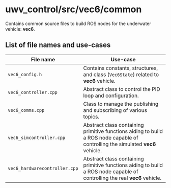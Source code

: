 # uwv_control/src/vec6/common

Contains common source files to build ROS nodes for the underwater vehicle: **vec6**.

## List of file names and use-cases

| File name | Use-case |
| --- | --- |
| `vec6_config.h` |  Contains constants, structures, and class (`Vec6State`) related to **vec6** vehicle. |
| `vec6_controller.cpp` | Abstract class to control the PID loop and configuration. |
| `vec6_comms.cpp` | Class to manage the publishing and subscribing of various topics. |
| `vec6_simcontroller.cpp` | Abstract class containing primitive functions aiding to build a ROS node capable of controlling the simulated **vec6** vehicle. |
| `vec6_hardwarecontroller.cpp` | Abstract class containing primitive functions aiding to build a ROS node capable of controlling the real **vec6** vehicle. |